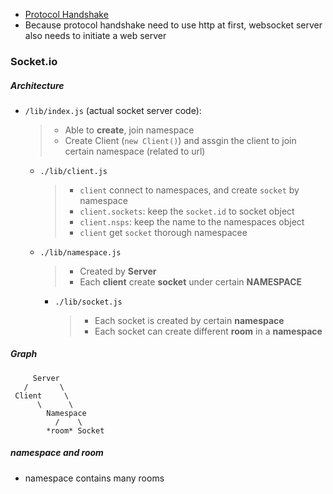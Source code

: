 * [Protocol Handshake](https://en.wikipedia.org/wiki/WebSocket#Protocol_handshake)
 * Because protocol handshake need to use http at first, websocket server also needs to initiate a web server


### Socket.io
##### Architecture
* `/lib/index.js` (actual socket server code):

  > * Able to **create**, join namespace
  > * Create Client (`new Client()`) and assgin the client to join certain namespace (related to url)

  * `./lib/client.js`

    > * `client` connect to namespaces, and create `socket` by namespace
    > * `client.sockets`: keep the `socket.id` to socket object
    > * `client.nsps`: keep the name to the namespaces object
    > * `client` get `socket` thorough namespacee

  * `./lib/namespace.js`

    > * Created by **Server**
    > * Each **client** create **socket** under certain **NAMESPACE**


    * `./lib/socket.js`

      > * Each socket  is created by certain **namespace**
      > * Each socket can create different **room** in a **namespace**
      
##### Graph
```
     Server
   /       \
 Client     \
      \      \
        Namespace
          /    \
        *room* Socket

```


##### namespace and room
* namespace contains many rooms

